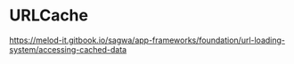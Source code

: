 # URLCache
https://melod-it.gitbook.io/sagwa/app-frameworks/foundation/url-loading-system/accessing-cached-data
